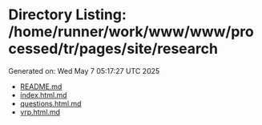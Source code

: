 # Directory Listing: /home/runner/work/www/www/processed/tr/pages/site/research
Generated on: Wed May  7 05:17:27 UTC 2025

- [README.md](README.md)
- [index.html.md](index.html.md)
- [questions.html.md](questions.html.md)
- [vrp.html.md](vrp.html.md)
